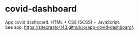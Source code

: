 # covid-dashboard
App covid dashboard. HTML + CSS (SCSS) + JavaScript.  
See app: https://sitecreator143.github.io/app-covid-dashboard/.
